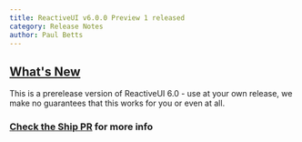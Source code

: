 ```yaml
---
title: ReactiveUI v6.0.0 Preview 1 released
category: Release Notes
author: Paul Betts
---
```


## [What's New](https://github.com/reactiveui/ReactiveUI/compare/master...5.99.0)

This is a prerelease version of ReactiveUI 6.0 - use at your own release, we make no guarantees that this works for you or even at all.

### [Check the Ship PR](https://github.com/reactiveui/ReactiveUI/pull/434) for more info
